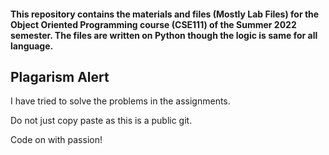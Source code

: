 #### This repository contains the materials and files (Mostly Lab Files) for the Object Oriented Programming course (CSE111) of the Summer 2022 semester. The files are written on Python though the logic is same for all language.

## Plagarism Alert 

I have tried to solve the problems in the assignments.

Do not just copy paste as this is a public git.

Code on with passion!
